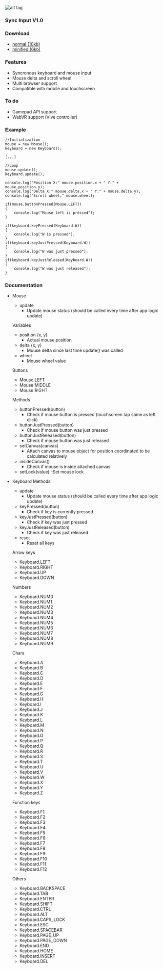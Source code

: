 ![alt tag](https://raw.githubusercontent.com/tentone/syncinput/master/example/logo.png)

### Sync Input V1.0

### Download
 - [normal (10kb)](https://raw.githubusercontent.com/tentone/syncinput/master/build/syncinput.js)
 - [minified (6kb)](https://raw.githubusercontent.com/tentone/syncinput/master/build/syncinput.min.js)

### Features
 - Syncronous keyboard and mouse input
 - Mouse delta and scroll wheel
 - Multi browser support
 - Compatible with mobile and touchscreen

### To do
 - Gamepad API support
 - WebVR support (Vive controller)

### Example

    //Initialization
    mouse = new Mouse();
    keyboard = new Keyboard();
    
    [...]
    
    //Loop
    mouse.update();
    keyboard.update();
    
    console.log("Position X:" mouse.position.x + " Y:" + mouse.position.y);
    console.log("Delta X:" mouse.delta.x + " Y:" + mouse.delta.y);
    console.log("Scroll wheel:" mouse.wheel);
    
    if(mouse.buttonPressed(Mouse.LEFT))
    {
    	console.log("Mouse left is pressed");
    }
    
    if(keyboard.keyPressed(Keyboard.W))
    {
    	console.log("W is pressed");
    }
    if(keyboard.keyJustPressed(Keyboard.W))
    {
    	console.log("W was just pressed");
    }
    if(keyboard.keyJustReleased(Keyboard.W))
    {
    	console.log("W was just released");
    }

### Documentation
 - Mouse
	- update
		- Update mouse status (should be called every time after app logic update)
	
	Variables
	- position {x, y}
		- Actual mouse position
	- delta {x, y}
		- Mouse delta since last time update() was called
	- wheel
		- Mouse wheel value

	Buttons
	- Mouse.LEFT
	- Mouse.MIDDLE
	- Mouse.RIGHT

	Methods
	- buttonPressed(button)
		- Check if mouse button is pressed (touchscreen tap same as left click)
	- buttonJustPressed(button)
		- Check if mouse button was just pressed
	- buttonJustReleased(button)
		- Check if mouse button was just released
	- setCanvas(canvas)
		- Attach canvas to mouse object for position coordinated to be calculated relatively
	- insideCanvas()
		- Check if mouse is inside attached canvas
	- setLock(value)
		-Set mouse lock

 - Keyboard
	Methods
	- update
		- Update mouse status (should be called every time after app logic update)
	- keyPressed(button)
		- Check if key is currently pressed
	- keyJustPressed(button)
		- Check if key was just pressed
	- keyJustReleased(button)
		- Check if key was just released
	- reset
		- Reset all keys

	Arrow keys
	- Keyboard.LEFT
	- Keyboard.RIGHT
	- Keyboard.UP
	- Keyboard.DOWN

	Numbers
	- Keyboard.NUM0
	- Keyboard.NUM1
	- Keyboard.NUM2
	- Keyboard.NUM3
	- Keyboard.NUM4
	- Keyboard.NUM5
	- Keyboard.NUM6
	- Keyboard.NUM7
	- Keyboard.NUM8
	- Keyboard.NUM9

	Chars
	- Keyboard.A
	- Keyboard.B
	- Keyboard.C
	- Keyboard.D
	- Keyboard.E
	- Keyboard.F
	- Keyboard.G
	- Keyboard.H
	- Keyboard.I
	- Keyboard.J
	- Keyboard.K
	- Keyboard.L
	- Keyboard.M
	- Keyboard.N
	- Keyboard.O
	- Keyboard.P
	- Keyboard.Q
	- Keyboard.R
	- Keyboard.S
	- Keyboard.T
	- Keyboard.U
	- Keyboard.V
	- Keyboard.W
	- Keyboard.X
	- Keyboard.Y
	- Keyboard.Z

	Function keys
	- Keyboard.F1
	- Keyboard.F2
	- Keyboard.F3
	- Keyboard.F4
	- Keyboard.F5
	- Keyboard.F6
	- Keyboard.F7
	- Keyboard.F8
	- Keyboard.F9
	- Keyboard.F10
	- Keyboard.F11
	- Keyboard.F12

	Others
	- Keyboard.BACKSPACE
	- Keyboard.TAB
	- Keyboard.ENTER
	- Keyboard.SHIFT
	- Keyboard.CTRL
	- Keyboard.ALT
	- Keyboard.CAPS_LOCK
	- Keyboard.ESC
	- Keyboard.SPACEBAR
	- Keyboard.PAGE_UP
	- Keyboard.PAGE_DOWN
	- Keyboard.END
	- Keyboard.HOME
	- Keyboard.INSERT
	- Keyboard.DEL
